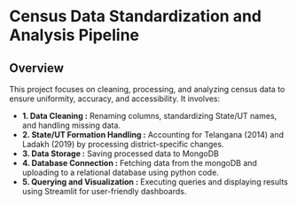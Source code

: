 # Census Data Standardization and Analysis Pipeline

## Overview

This project focuses on cleaning, processing, and analyzing census data to ensure uniformity, accuracy, and accessibility. It involves:

* **1. Data Cleaning :**  Renaming columns, standardizing State/UT names, and handling missing data.
* **2. State/UT Formation Handling :** Accounting for Telangana (2014) and Ladakh (2019) by processing district-specific changes.
* **3. Data Storage :** Saving processed data to MongoDB
* **4. Database Connection :** Fetching data from the mongoDB and uploading to a relational database using python code.
*  **5. Querying and Visualization :** Executing queries and displaying results using Streamlit for user-friendly dashboards.
